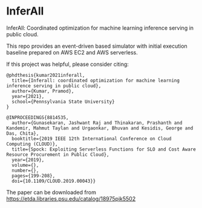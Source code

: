 # InferAll
InferAll: Coordinated optimization for machine learning inference serving in public cloud.

This repo provides an event-driven based simulator with initial execution baseline prepared on AWS EC2 and AWS serverless. 

If this project was helpful, please consider citing:
```
@phdthesis{kumar2021inferall,
  title={Inferall: coordinated optimization for machine learning inference serving in public cloud},
  author={Kumar, Pramod},
  year={2021},
  school={Pennsylvania State University}
}

@INPROCEEDINGS{8814535,
  author={Gunasekaran, Jashwant Raj and Thinakaran, Prashanth and Kandemir, Mahmut Taylan and Urgaonkar, Bhuvan and Kesidis, George and Das, Chita},
  booktitle={2019 IEEE 12th International Conference on Cloud Computing (CLOUD)}, 
  title={Spock: Exploiting Serverless Functions for SLO and Cost Aware Resource Procurement in Public Cloud}, 
  year={2019},
  volume={},
  number={},
  pages={199-208},
  doi={10.1109/CLOUD.2019.00043}}
```
The paper can be downloaded from https://etda.libraries.psu.edu/catalog/18975pjk5502
